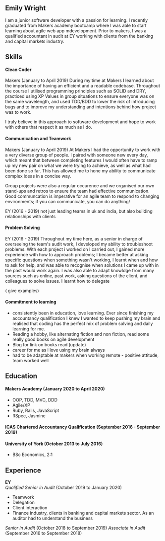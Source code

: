 ## Emily Wright

I am a junior software developer with a passion for learning. I recently graduated from Makers academy bootcamp where I was able to start learning about agile web app mdevelopment. Prior to makers, I was a qualified accountant in audit at EY working with clients from the banking and capital markets industry.

## Skills

#### Clean Coder

Makers (January to April 2019) During my time at Makers I learned about the importance of having an efficient and a readable codebase. Throughout the course I utilised programming principles such as SOLID and DRY, practiced using XP Values in group situations to ensure everyone was on the same wavelength, and used TDD/BDD to lower the risk of introducing bugs and to improve my understanding and intentions behind how project was to work. 

I truly believe in this approach to software development and hope to work with others that respect it as much as I do.

#### Communication and Teamwork

Makers (January to April 2019) At Makers I had the opportunity to work with a very diverse group of people. I paired with someone new every day, which meant that between completing features I would often have to ramp up my new pair on what we were trying to achieve, as well as what had been done so far. This has allowed me to hone my ability to communicate complex ideas in a concise way.

Group projects were also a regular occurence and we organised our own stand-ups and retros to ensure the team had effective communication. Good communcation is imperative for an agile team to respond to changing environments; if you can communicate, you can do anything!

EY (2016 - 2019)
not just leading teams in uk and india, but also building relationships with clients


#### Problem Solving

EY (2016 - 2019)
Throughout my time here, as a senior in charge of overseeing the team's audit work, I developed my ability to troubleshoot problems. With each project i worked on I carried out, I gained more experience with how to approach problems; I became better at asking specific questions when something wasn't working, I learnt when and how to ask for help, and was able to recognise when solutions I came up with in the past would work again. I was also able to adapt knowldge from many sources such as online, past work, asking questions of the client, and colleagues to solve issues.  I learnt how to delegate

( give examples)

#### Commitment to learning

- consistently been in education, love learning. Ever since finishing my accountancy qualification I knew I wanted to keep pushing my brain and realised that coding has the perfect mix of problem solving and daily learning for me.
- Reading a hobby, like alternating fiction and non fiction, read some really good books on agile development
 - Blog for link on books read (update)
- career for me as i love using my brain always
- had to be adaptable at makers when working remote - positive attitude, team worked well


## Education

#### Makers Academy (January 2020 to April 2020)

- OOP, TDD, MVC, DDD
- Agile/XP
- Ruby, Rails, JavaScript
- RSpec, Jasmine

#### ICAS Chartered Accountancy Qualification (September 2016 - September 2019)




#### University of York (October 2013 to July 2016)

- BSc Economics, 2:1


## Experience

**EY**   
*Qualified Senior in Audit* (October 2019 to January 2020)

- Teamwork
- Delegation
- Client interaction
- Finance industry, clients in banking and capital markets sector. As an auditor had to understand the business

*Senior in Audit* (October 2018 to September 2019)
*Associate in Audit* (September 2016 to September 2018) 

